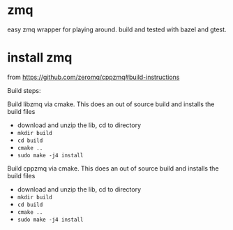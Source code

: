 # zmq

easy zmq wrapper for playing around. build and tested with bazel and gtest.

# install zmq
from https://github.com/zeromq/cppzmq#build-instructions

Build steps:

Build libzmq via cmake. This does an out of source build and installs the build files
+ download and unzip the lib, cd to directory
+ `mkdir build`
+ `cd build`
+ `cmake ..`
+ `sudo make -j4 install`

Build cppzmq via cmake. This does an out of source build and installs the build files
+ download and unzip the lib, cd to directory
+ `mkdir build`
+ `cd build`
+ `cmake ..`
+ `sudo make -j4 install`
